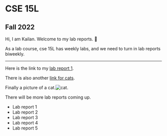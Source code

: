 # CSE 15L
## Fall 2022

Hi, I am Kailan.
Welcome to my lab reports. 📄

As a lab course, cse 15L has weekly labs, and we need to turn in lab reports biweekly.

---
Here is the link to my [lab report 1](https://github.com/KaronLan/cse15l-lab-reports/blob/main/lab-report-1-week-0.md).

There is also another [link for cats](https://github.com/KaronLan/cse15l-lab-reports/blob/main/cats.md).

Finally a picture of a cat.![cat](https://github.com/KaronLan/cse15l-lab-reports/blob/main/image/cat%20ascii.png).


There will be more lab reports coming up.
* Lab report 1
* Lab report 2
* Lab report 3
* Lab report 4
* Lab report 5




